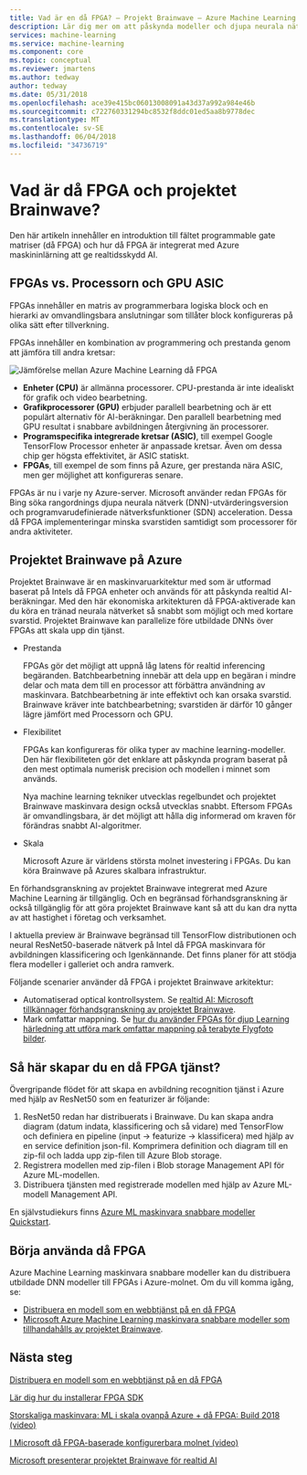 ```yaml
---
title: Vad är en då FPGA? – Projekt Brainwave – Azure Machine Learning
description: Lär dig mer om att påskynda modeller och djupa neurala nätverk med FPGAs.
services: machine-learning
ms.service: machine-learning
ms.component: core
ms.topic: conceptual
ms.reviewer: jmartens
ms.author: tedway
author: tedway
ms.date: 05/31/2018
ms.openlocfilehash: ace39e415bc06013008091a43d37a992a984e46b
ms.sourcegitcommit: c722760331294bc8532f8ddc01ed5aa8b9778dec
ms.translationtype: MT
ms.contentlocale: sv-SE
ms.lasthandoff: 06/04/2018
ms.locfileid: "34736719"
---
```

# <a name="what-is-fpga-and-project-brainwave"></a>Vad är då FPGA och projektet Brainwave?

Den här artikeln innehåller en introduktion till fältet programmable gate matriser (då FPGA) och hur då FPGA är integrerat med Azure maskininlärning att ge realtidsskydd AI.

## <a name="fpgas-vs-cpu-gpu-and-asic"></a>FPGAs vs. Processorn och GPU ASIC

FPGAs innehåller en matris av programmerbara logiska block och en hierarki av omvandlingsbara anslutningar som tillåter block konfigureras på olika sätt efter tillverkning.

FPGAs innehåller en kombination av programmering och prestanda genom att jämföra till andra kretsar:

![Jämförelse mellan Azure Machine Learning då FPGA](./media/concept-accelerate-with-fpgas/azure-machine-learning-fpga-comparison.png)

- **Enheter (CPU)** är allmänna processorer. CPU-prestanda är inte idealiskt för grafik och video bearbetning.
- **Grafikprocessorer (GPU)** erbjuder parallell bearbetning och är ett populärt alternativ för AI-beräkningar. Den parallell bearbetning med GPU resultat i snabbare avbildningen återgivning än processorer.
- **Programspecifika integrerade kretsar (ASIC)**, till exempel Google TensorFlow Processor enheter är anpassade kretsar. Även om dessa chip ger högsta effektivitet, är ASIC statiskt.
- **FPGAs**, till exempel de som finns på Azure, ger prestanda nära ASIC, men ger möjlighet att konfigureras senare.

FPGAs är nu i varje ny Azure-server. Microsoft använder redan FPGAs för Bing söka rangordnings djupa neurala nätverk (DNN)-utvärderingsversion och programvarudefinierade nätverksfunktioner (SDN) acceleration. Dessa då FPGA implementeringar minska svarstiden samtidigt som processorer för andra aktiviteter.

## <a name="project-brainwave-on-azure"></a>Projektet Brainwave på Azure

Projektet Brainwave är en maskinvaruarkitektur med som är utformad baserat på Intels då FPGA enheter och används för att påskynda realtid AI-beräkningar. Med den här ekonomiska arkitekturen då FPGA-aktiverade kan du köra en tränad neurala nätverket så snabbt som möjligt och med kortare svarstid. Projektet Brainwave kan parallelize före utbildade DNNs över FPGAs att skala upp din tjänst.

- Prestanda

    FPGAs gör det möjligt att uppnå låg latens för realtid inferencing begäranden. Batchbearbetning innebär att dela upp en begäran i mindre delar och mata dem till en processor att förbättra användning av maskinvara. Batchbearbetning är inte effektivt och kan orsaka svarstid. Brainwave kräver inte batchbearbetning; svarstiden är därför 10 gånger lägre jämfört med Processorn och GPU.

- Flexibilitet

    FPGAs kan konfigureras för olika typer av machine learning-modeller. Den här flexibiliteten gör det enklare att påskynda program baserat på den mest optimala numerisk precision och modellen i minnet som används.

    Nya machine learning tekniker utvecklas regelbundet och projektet Brainwave maskinvara design också utvecklas snabbt. Eftersom FPGAs är omvandlingsbara, är det möjligt att hålla dig informerad om kraven för förändras snabbt AI-algoritmer.

- Skala

    Microsoft Azure är världens största molnet investering i FPGAs. Du kan köra Brainwave på Azures skalbara infrastruktur.

En förhandsgranskning av projektet Brainwave integrerat med Azure Machine Learning är tillgänglig. Och en begränsad förhandsgranskning är också tillgänglig för att göra projektet Brainwave kant så att du kan dra nytta av att hastighet i företag och verksamhet.

I aktuella preview är Brainwave begränsad till TensorFlow distributionen och neural ResNet50-baserade nätverk på Intel då FPGA maskinvara för avbildningen klassificering och Igenkännande. Det finns planer för att stödja flera modeller i galleriet och andra ramverk.

Följande scenarier använder då FPGA i projektet Brainwave arkitektur:

- Automatiserad optical kontrollsystem. Se [realtid AI: Microsoft tillkännager förhandsgranskning av projektet Brainwave](https://blogs.microsoft.com/ai/build-2018-project-brainwave/).
- Mark omfattar mappning. Se [hur du använder FPGAs för djup Learning härledning att utföra mark omfattar mappning på terabyte Flygfoto bilder](https://blogs.technet.microsoft.com/machinelearning/2018/05/29/how-to-use-fpgas-for-deep-learning-inference-to-perform-land-cover-mapping-on-terabytes-of-aerial-images/).

## <a name="how-to-create-an-fpga-service"></a>Så här skapar du en då FPGA tjänst?

Övergripande flödet för att skapa en avbildning recognition tjänst i Azure med hjälp av ResNet50 som en featurizer är följande:

1. ResNet50 redan har distribuerats i Brainwave. Du kan skapa andra diagram (datum indata, klassificering och så vidare) med TensorFlow och definiera en pipeline (input -> featurize -> klassificera) med hjälp av en service definition json-fil. Komprimera definition och diagram till en zip-fil och ladda upp zip-filen till Azure Blob storage.
2. Registrera modellen med zip-filen i Blob storage Management API för Azure ML-modellen.
3. Distribuera tjänsten med registrerade modellen med hjälp av Azure ML-modell Management API.

En självstudiekurs finns [Azure ML maskinvara snabbare modeller Quickstart](https://github.com/Azure/aml-real-time-ai/blob/master/notebooks/resnet50/00_QuickStart.ipynb).

## <a name="start-using-fpga"></a>Börja använda då FPGA

Azure Machine Learning maskinvara snabbare modeller kan du distribuera utbildade DNN modeller till FPGAs i Azure-molnet. Om du vill komma igång, se:

- [Distribuera en modell som en webbtjänst på en då FPGA](how-to-deploy-fpga-web-service.md)
- [Microsoft Azure Machine Learning maskinvara snabbare modeller som tillhandahålls av projektet Brainwave](https://github.com/azure/aml-real-time-ai).

## <a name="next-steps"></a>Nästa steg

[Distribuera en modell som en webbtjänst på en då FPGA](how-to-deploy-fpga-web-service.md)

[Lär dig hur du installerar FPGA SDK](reference-fpga-package-overview.md)

[Storskaliga maskinvara: ML i skala ovanpå Azure + då FPGA: Build 2018 (video)](https://www.youtube.com/watch?v=BMgQAHIx2eY)

[I Microsoft då FPGA-baserade konfigurerbara molnet (video)](https://channel9.msdn.com/Events/Build/2017/B8063)

[Microsoft presenterar projektet Brainwave för realtid AI](https://www.microsoft.com/research/blog/microsoft-unveils-project-brainwave/)